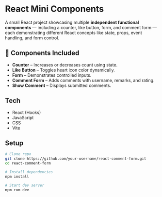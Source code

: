 # React Mini Components

A small React project showcasing multiple **independent functional components** — including a counter, like button, form, and comment form — each demonstrating different React concepts like state, props, event handling, and form control.

## 🧩 Components Included

- **Counter** – Increases or decreases count using state.
- **Like Button** – Toggles heart icon color dynamically.
- **Form** – Demonstrates controlled inputs.
- **Comment Form** – Adds comments with username, remarks, and rating.
- **Show Comment** – Displays submitted comments.

## Tech
- React (Hooks)
- JavaScript
- CSS
- Vite

## Setup
```bash
# Clone repo
git clone https://github.com/your-username/react-comment-form.git
cd react-comment-form

# Install dependencies
npm install

# Start dev server
npm run dev
